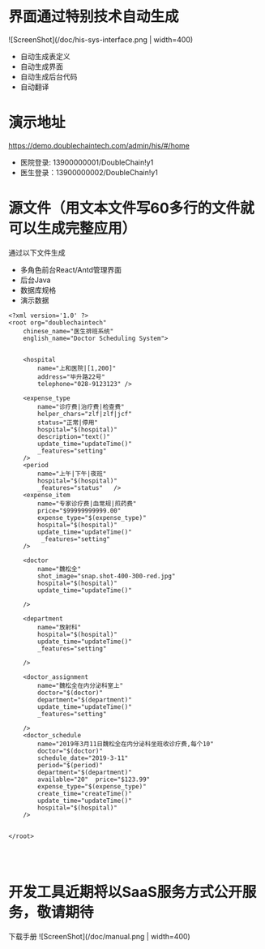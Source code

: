 
# 界面通过特别技术自动生成

![ScreenShot](/doc/his-sys-interface.png | width=400)

* 自动生成表定义
* 自动生成界面
* 自动生成后台代码
* 自动翻译


# 演示地址 

https://demo.doublechaintech.com/admin/his/#/home

* 医院登录: 13900000001/DoubleChain!y1
* 医生登录：13900000002/DoubleChain!y1

# 源文件（用文本文件写60多行的文件就可以生成完整应用）

通过以下文件生成
* 多角色前台React/Antd管理界面
* 后台Java
* 数据库规格
* 演示数据

```
<?xml version='1.0' ?>
<root org="doublechaintech" 
	chinese_name="医生排班系统" 
	english_name="Doctor Scheduling System">

	
    <hospital   
        name="上和医院|[1,200]"  
        address="毕升路22号" 
        telephone="028-9123123" />
	
    <expense_type  
        name="诊疗费|治疗费|检查费"  
        helper_chars="zlf|zlf|jcf"  
        status="正常|停用" 
        hospital="$(hospital)"
        description="text()"   
        update_time="updateTime()"        
        _features="setting"
    />
    <period  
        name="上午|下午|夜班"   
        hospital="$(hospital)"         
        _features="status"   />
    <expense_item
        name="专家诊疗费|血常规|煎药费"       
        price="$99999999999.00"       
        expense_type="$(expense_type)"
        hospital="$(hospital)"        
        update_time="updateTime()"       
         _features="setting"
    />

    <doctor
        name="魏松全"
        shot_image="snap.shot-400-300-red.jpg"
        hospital="$(hospital)"
        update_time="updateTime()"
        
    />

    <department
        name="放射科" 
        hospital="$(hospital)" 
        update_time="updateTime()" 
        _features="setting"
 
    />
    
    <doctor_assignment
        name="魏松全在内分泌科室上" 
        doctor="$(doctor)"
        department="$(department)" 
        update_time="updateTime()"  
        _features="setting"
 
    />
    <doctor_schedule
        name="2019年3月11日魏松全在内分泌科坐班收诊疗费,每个10"
        doctor="$(doctor)"  
        schedule_date="2019-3-11" 
        period="$(period)"
        department="$(department)" 
        available="20"  price="$123.99"
        expense_type="$(expense_type)" 
        create_time="createTime()"  
        update_time="updateTime()" 
        hospital="$(hospital)"
    />
    

</root>
 
 
 
```

# 开发工具近期将以SaaS服务方式公开服务，敬请期待
下载手册 
![ScreenShot](/doc/manual.png | width=400)
